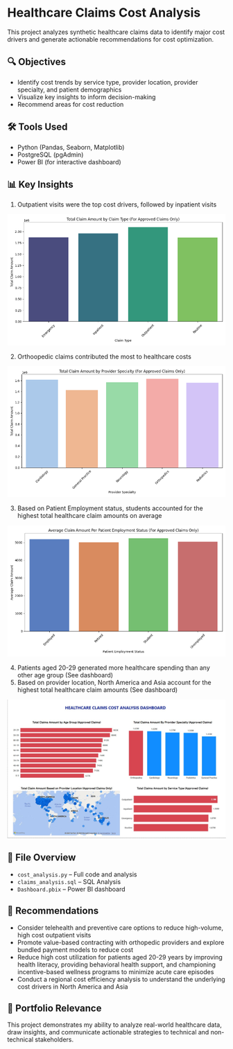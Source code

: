 # Healthcare Claims Cost Analysis
This project analyzes synthetic healthcare claims data to identify major cost drivers and generate actionable recommendations for cost optimization.

## 🔍 Objectives
- Identify cost trends by service type, provider location, provider specialty, and patient demographics
- Visualize key insights to inform decision-making
- Recommend areas for cost reduction

## 🛠️ Tools Used
- Python (Pandas, Seaborn, Matplotlib)
- PostgreSQL (pgAdmin)
- Power BI (for interactive dashboard)

## 📊 Key Insights
1. Outpatient visits were the top cost drivers, followed by inpatient visits

  ![Cost By Service Type](Figure_1.png)
  
2. Orthoopedic claims contributed the most to healthcare costs

  ![Cost by Provider Specialty](Figure_2.png)

3. Based on Patient Employment status, students accounted for the highest total healthcare claim amounts on average
   
  ![Average Cost based on Employment Status](Figure_3.png)
  
4. Patients aged 20-29 generated more healthcare spending than any other age group (See dashboard)
5. Based on provider location, North America and Asia account for the highest total healthcare claim amounts (See dashboard)
  
  ![Claims Analysis Dashboard](Dashboard.jpg)

## 📁 File Overview
- `cost_analysis.py` – Full code and analysis
- `claims_analysis.sql` – SQL Analysis
- `Dashboard.pbix` – Power BI dashboard 

## 📝 Recommendations
- Consider telehealth and preventive care options to reduce high-volume, high cost outpatient visits
- Promote value-based contracting with orthopedic providers and explore bundled payment models to reduce cost
- Reduce high cost utilization for patients aged 20-29 years by improving health literacy, providing behavioral health support, and championing incentive-based wellness programs to minimize acute care episodes
- Conduct a regional cost efficiency analysis to understand the underlying cost drivers in North America and Asia

## 💼 Portfolio Relevance
This project demonstrates my ability to analyze real-world healthcare data, draw insights, and communicate actionable strategies to technical and non-technical stakeholders.
